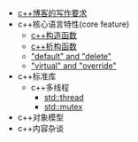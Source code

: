 
* [c++博客的写作要求]()
* c++核心语言特性(core feature)
    * [c++构造函数]()
    * [c++析构函数]()
    * ["default" and "delete"]()
    * ["virtual" and "override"]()
* c++标准库
    * c++多线程
        * [std::thread]()
        * [std::mutex]()
* c++对象模型
* c++内容杂谈
